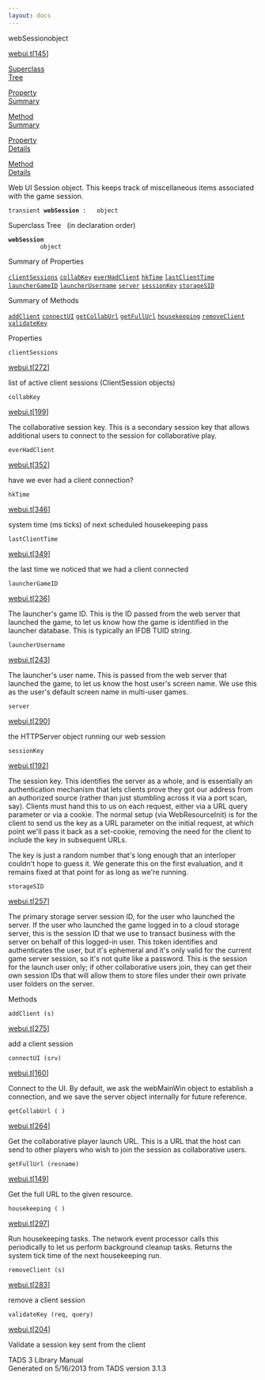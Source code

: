 ```yaml
---
layout: docs
---
```

<span class="title">webSession</span><span class="type">object</span>

[webui.t](../file/webui.t.html)\[[145](../source/webui.t.html#145)\]

[Superclass  
Tree](#_SuperClassTree_)

[Property  
Summary](#_PropSummary_)

[Method  
Summary](#_MethodSummary_)

[Property  
Details](#_Properties_)

[Method  
Details](#_Methods_)



Web UI Session object. This keeps track of miscellaneous items
associated with the game session.

`transient `**`webSession`**` :   object`



<span id="_SuperClassTree_"></span>



<span class="hdln">Superclass Tree</span>   (in declaration order)



**`webSession`**  
`         object`  
<span id="_PropSummary_"></span>



<span class="hdln">Summary of Properties</span>  



[`clientSessions`](#clientSessions) [`collabKey`](#collabKey) [`everHadClient`](#everHadClient) [`hkTime`](#hkTime) [`lastClientTime`](#lastClientTime) [`launcherGameID`](#launcherGameID) [`launcherUsername`](#launcherUsername) [`server`](#server) [`sessionKey`](#sessionKey) [`storageSID`](#storageSID)

<span id="_MethodSummary_"></span>



<span class="hdln">Summary of Methods</span>  



[`addClient`](#addClient) [`connectUI`](#connectUI) [`getCollabUrl`](#getCollabUrl) [`getFullUrl`](#getFullUrl) [`housekeeping`](#housekeeping) [`removeClient`](#removeClient) [`validateKey`](#validateKey)

<span id="_Properties_"></span>



<span class="hdln">Properties</span>  



<span id="clientSessions"></span>

`clientSessions`

[webui.t](../file/webui.t.html)\[[272](../source/webui.t.html#272)\]



list of active client sessions (ClientSession objects)



<span id="collabKey"></span>

`collabKey`

[webui.t](../file/webui.t.html)\[[199](../source/webui.t.html#199)\]



The collaborative session key. This is a secondary session key that
allows additional users to connect to the session for collaborative
play.



<span id="everHadClient"></span>

`everHadClient`

[webui.t](../file/webui.t.html)\[[352](../source/webui.t.html#352)\]



have we ever had a client connection?



<span id="hkTime"></span>

`hkTime`

[webui.t](../file/webui.t.html)\[[346](../source/webui.t.html#346)\]



system time (ms ticks) of next scheduled housekeeping pass



<span id="lastClientTime"></span>

`lastClientTime`

[webui.t](../file/webui.t.html)\[[349](../source/webui.t.html#349)\]



the last time we noticed that we had a client connected



<span id="launcherGameID"></span>

`launcherGameID`

[webui.t](../file/webui.t.html)\[[236](../source/webui.t.html#236)\]



The launcher's game ID. This is the ID passed from the web server that
launched the game, to let us know how the game is identified in the
launcher database. This is typically an IFDB TUID string.



<span id="launcherUsername"></span>

`launcherUsername`

[webui.t](../file/webui.t.html)\[[243](../source/webui.t.html#243)\]



The launcher's user name. This is passed from the web server that
launched the game, to let us know the host user's screen name. We use
this as the user's default screen name in multi-user games.



<span id="server"></span>

`server`

[webui.t](../file/webui.t.html)\[[290](../source/webui.t.html#290)\]



the HTTPServer object running our web session



<span id="sessionKey"></span>

`sessionKey`

[webui.t](../file/webui.t.html)\[[192](../source/webui.t.html#192)\]



The session key. This identifies the server as a whole, and is
essentially an authentication mechanism that lets clients prove they got
our address from an authorized source (rather than just stumbling across
it via a port scan, say). Clients must hand this to us on each request,
either via a URL query parameter or via a cookie. The normal setup (via
WebResourceInit) is for the client to send us the key as a URL parameter
on the initial request, at which point we'll pass it back as a
set-cookie, removing the need for the client to include the key in
subsequent URLs.

The key is just a random number that's long enough that an interloper
couldn't hope to guess it. We generate this on the first evaluation, and
it remains fixed at that point for as long as we're running.



<span id="storageSID"></span>

`storageSID`

[webui.t](../file/webui.t.html)\[[257](../source/webui.t.html#257)\]



The primary storage server session ID, for the user who launched the
server. If the user who launched the game logged in to a cloud storage
server, this is the session ID that we use to transact business with the
server on behalf of this logged-in user. This token identifies and
authenticates the user, but it's ephemeral and it's only valid for the
current game server session, so it's not quite like a password. This is
the session for the launch user only; if other collaborative users join,
they can get their own session IDs that will allow them to store files
under their own private user folders on the server.



<span id="_Methods_"></span>



<span class="hdln">Methods</span>  



<span id="addClient"></span>

`addClient (s)`

[webui.t](../file/webui.t.html)\[[275](../source/webui.t.html#275)\]



add a client session



<span id="connectUI"></span>

`connectUI (srv)`

[webui.t](../file/webui.t.html)\[[160](../source/webui.t.html#160)\]



Connect to the UI. By default, we ask the webMainWin object to establish
a connection, and we save the server object internally for future
reference.



<span id="getCollabUrl"></span>

`getCollabUrl ( )`

[webui.t](../file/webui.t.html)\[[264](../source/webui.t.html#264)\]



Get the collaborative player launch URL. This is a URL that the host can
send to other players who wish to join the session as collaborative
users.



<span id="getFullUrl"></span>

`getFullUrl (resname)`

[webui.t](../file/webui.t.html)\[[149](../source/webui.t.html#149)\]



Get the full URL to the given resource.



<span id="housekeeping"></span>

`housekeeping ( )`

[webui.t](../file/webui.t.html)\[[297](../source/webui.t.html#297)\]



Run housekeeping tasks. The network event processor calls this
periodically to let us perform background cleanup tasks. Returns the
system tick time of the next housekeeping run.



<span id="removeClient"></span>

`removeClient (s)`

[webui.t](../file/webui.t.html)\[[283](../source/webui.t.html#283)\]



remove a client session



<span id="validateKey"></span>

`validateKey (req, query)`

[webui.t](../file/webui.t.html)\[[204](../source/webui.t.html#204)\]



Validate a session key sent from the client





TADS 3 Library Manual  
Generated on 5/16/2013 from TADS version 3.1.3


